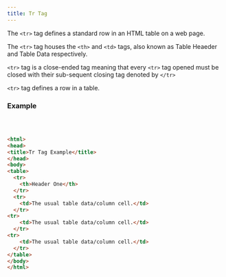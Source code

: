 ```yaml
---
title: Tr Tag
---
```

<p>The <code class="language-text">&lt;tr&gt;</code> tag defines a standard row in an HTML table on a web page.</p>
<p>The <code class="language-text">&lt;tr&gt;</code> tag houses the <code class="language-text">&lt;th&gt;</code> and <code class="language-text">&lt;td&gt;</code> tags, also known as Table Heaeder and Table Data respectively.</p>
<p><code class="language-text">&lt;tr&gt;</code> tag is a close-ended tag meaning that every <code class="language-text">&lt;tr&gt;</code> tag opened must be closed with their sub-sequent closing tag denoted by <code class="language-text">&lt;/tr&gt;</code></p>
<p><code class="language-text">&lt;tr&gt;</code> tag defines a row in a table. </p>

<h3>Example</h3>
<p>&nbsp;</p>

```html

<html>
<head>
<title>Tr Tag Example</title>
</head>
<body>
<table>
  <tr>
    <th>Header One</th>
  </tr>
  <tr>
    <td>The usual table data/column cell.</td>
  </tr>
<tr>
    <td>The usual table data/column cell.</td>
  </tr>
<tr>
    <td>The usual table data/column cell.</td>
  </tr>
</table>
</body>
</html>
